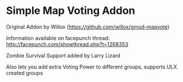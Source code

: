 Simple Map Voting Addon
=======================

Original Addon by Willox (https://github.com/willox/gmod-mapvote)

Information available on facepunch thread: http://facepunch.com/showthread.php?t=1268353

Zombie Survival Support added by Larry Lizard

Also lets you add extra Voting Power to different groups, supports ULX created groups
